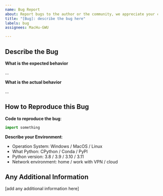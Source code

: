 ```yaml
---
name: Bug Report
about: Report bugs to the author or the community, we appreciate your contribution!
title: "[Bug]: describe the bug here"
labels: bug
assignees: MacHu-GWU

---
```


## Describe the Bug

**What is the expected behavior**

...

**What is the actual behavior**

...

## How to Reproduce this Bug

**Code to reproduce the bug**:

```python
import something
```

**Describe your Environment**:

- Operation System: Windows / MacOS / Linux
- What Python: CPython / Conda / PyPI
- Python version: 3.8 / 3.9 / 3.10 / 3.11
- Network environment: home / work with VPN / cloud 

## Any Additional Information

[add any additional information here]
